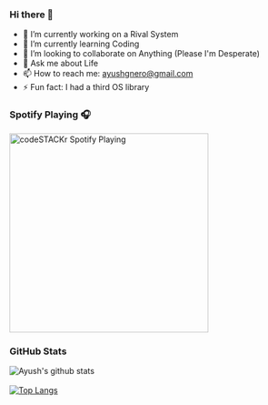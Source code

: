 ### Hi there 👋

- 🔭 I’m currently working on a Rival System  
- 🌱 I’m currently learning Coding
- 👯 I’m looking to collaborate on Anything (Please I'm Desperate)
- 💬 Ask me about Life
- 📫 How to reach me: ayushgnero@gmail.com
- ⚡ Fun fact: I had a third OS library

### Spotify Playing 🎧

[<img src="https://now-playing-codestackr.vercel.app/api/spotify-playing" alt="codeSTACKr Spotify Playing" width="350" />](https://open.spotify.com/playlist/37i9dQZF1E36PLo9gnUkZg)

### GitHub Stats
![Ayush's github stats](https://github-readme-stats.vercel.app/api?username=ayushgnero&show_icons=true&hide=issues,contribs&count_private=true&theme=merko&title_color=dc143c&bg_color=ffffffff&text_color=000&icon_color=ff000000)
<br><br>
[![Top Langs](https://github-readme-stats.vercel.app/api/top-langs/?username=ayushgnero&layout=compact)](https://github.com/ayushgnero/github-readme-stats)
